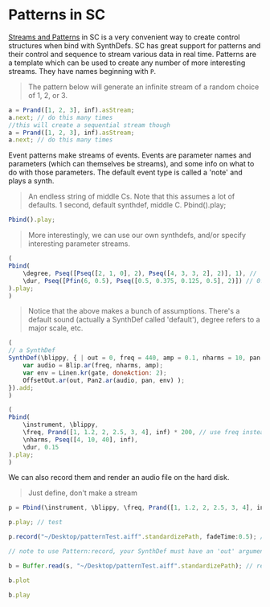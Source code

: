# Patterns in SC
[Streams and Patterns](http://doc.sccode.org/Tutorials/Streams-Patterns-Events1.html) in SC is a very convenient way to create control structures when bind with SynthDefs. SC has great support for patterns and their control and sequence to stream various data in real time. Patterns are a template which can be used to create any number of more
interesting streams. They have names beginning with ```P```.

> The pattern below will generate an infinite stream of a random choice of 1, 2, or 3.
````js
a = Prand([1, 2, 3], inf).asStream;
a.next; // do this many times
//this will create a sequential stream though
a = Prand([1, 2, 3], inf).asStream;
a.next; // do this many times
````

Event patterns make streams of events. Events are parameter names and
parameters (which can themselves be streams), and some info on what to
do with those parameters. The default event type is called a 'note' and
plays a synth.

> An endless string of middle Cs. Note that this assumes a lot of
defaults. 1 second, default synthdef, middle C. Pbind().play;
````js
Pbind().play;
````
> More interestingly, we can use our own synthdefs, and/or specify
interesting parameter streams.

````js
(
Pbind(
	\degree, Pseq([Pseq([2, 1, 0], 2), Pseq([4, 3, 3, 2], 2)], 1), // |: Mi Re Do :||: So Fafa Mi :|
	\dur, Pseq([Pfin(6, 0.5), Pseq([0.5, 0.375, 0.125, 0.5], 2)]) // 0.5 secs 6 times, then |: 0.5 0.375 0.125 0.5 :|
).play;
)
````

> Notice that the above makes a bunch of assumptions. There's a default
sound (actually a SynthDef called 'default'), degree refers to a major
scale, etc.

````js
(
// a SynthDef
SynthDef(\blippy, { | out = 0, freq = 440, amp = 0.1, nharms = 10, pan = 0, gate = 1 |
    var audio = Blip.ar(freq, nharms, amp);
    var env = Linen.kr(gate, doneAction: 2);
    OffsetOut.ar(out, Pan2.ar(audio, pan, env) );
}).add;
)

(
Pbind(
	\instrument, \blippy,
	\freq, Prand([1, 1.2, 2, 2.5, 3, 4], inf) * 200, // use freq instead of degree
	\nharms, Pseq([4, 10, 40], inf),
	\dur, 0.15
).play;
)
````

We can also record them and render an audio file on the hard disk.
> Just define, don't make a stream
````js
p = Pbind(\instrument, \blippy, \freq, Prand([1, 1.2, 2, 2.5, 3, 4], inf) * Pstutter(6, Pseq([100, 200, 300])), \nharms, Pseq([4, 10, 40], inf), \dur, 0.1);

p.play; // test

p.record("~/Desktop/patternTest.aiff".standardizePath, fadeTime:0.5); //fadeTime is how long to record after last event. Adjust to avoid click at end

// note to use Pattern:record, your SynthDef must have an 'out' argument

b = Buffer.read(s, "~/Desktop/patternTest.aiff".standardizePath); // read it in to check

b.plot

b.play
````
